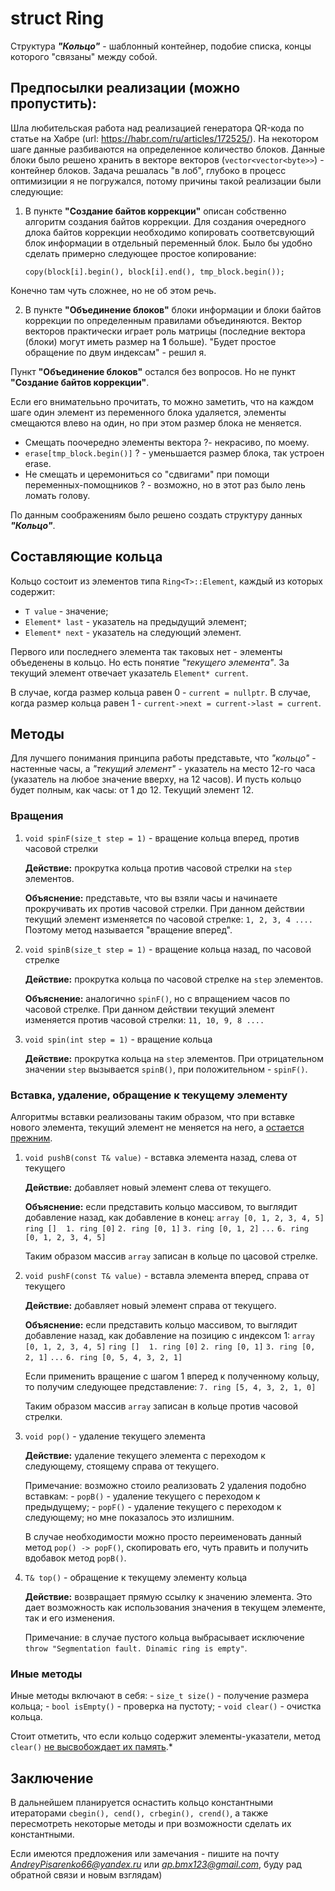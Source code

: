 # struct Ring

Структура ***"Кольцо"*** - шаблонный контейнер, подобие списка, концы которого "связаны" между собой.

<!-- Предпосылки реализации -->
## Предпосылки реализации (можно пропустить):
Шла любительская работа над реализацией генератора QR-кода по статье на Хабре (url: https://habr.com/ru/articles/172525/). На некотором шаге данные разбиваются на определенное количество блоков. Данные блоки было решено хранить в векторе векторов (```vector<vector<byte>>```) - контейнер блоков. Задача решалась "в лоб", глубоко в процесс оптимизиции я не погружался, потому причины такой реализации были следующие: 
    
1. В пункте **"Создание байтов коррекции"** описан собственно алгоритм создания байтов коррекции. Для создания очередного длока байтов коррекции необходимо копировать соответсвующий блок информации в отдельный переменный блок. Было бы удобно сделать примерно следующее простое копирование:

    ```copy(block[i].begin(), block[i].end(), tmp_block.begin());```

Конечно там чуть сложнее, но не об этом речь.

2. В пункте **"Объединение блоков"** блоки информации и блоки байтов коррекции по определенным правилами объединяются. Вектор векторов практически играет роль матрицы (последние вектора (блоки) могут иметь размер на **1** больше). "Будет простое обращение по двум индексам" - решил я. 

Пункт **"Объединение блоков"** остался без вопросов. Но не пункт **"Создание байтов коррекции"**. 

Если его внимателььно прочитать, то можно заметить, что на каждом шаге один элемент из переменного блока удаляется, элементы смещаются влево на один, но при этом размер блока не меняется. 

+ Смещать поочередно элементы вектора ?- некрасиво, по моему.
+ ```erase[tmp_block.begin()]``` ? - уменьшается размер блока, так устроен erase. 
+ Не смещать и церемониться со "сдвигами" при помощи переменных-помощников ? - возможно, но в этот раз было лень ломать голову.

По данным соображениям было решено создать структуру данных ***"Кольцо"***.

<!-- Составляющие -->
## Составляющие кольца

Кольцо состоит из элементов типа ```Ring<T>::Element```, каждый из которых содержит:
+ ```T value```       - значение;
+ ```Element* last``` - указатель на предыдущий элемент;
+ ```Element* next``` - указатель на следующий элемент.

Первого или последнего элемента так таковых нет - элементы объеденены в кольцо. Но есть понятие *"текущего элемента"*. За текущий элемент отвечает указатель ```Element* current```. 

В случае, когда размер кольца равен 0 - ```current = nullptr```.
В случае, когда размер кольца равен 1 - ```current->next = current->last = current```.

<!-- Методы -->
## Методы
Для лучшего понимания принципа работы представьте, что *"кольцо"* - настенные часы, а *"текущий элемент"* - указатель на место 12-го часа (указатель на любое значение вверху, на 12 часов). И пусть кольцо будет полным, как часы: от 1 до 12. Текущий элемент 12.

### Вращения

1. ```void spinF(size_t step = 1)``` - вращение кольца вперед, против часовой стрелки

    **Действие:** прокрутка кольца против часовой стрелки на ```step``` элементов.

    **Объяснение:** представьте, что вы взяли часы и начинаете прокручивать их против часовой стрелки. При данном действии текущий элемент изменяется по часовой стрелке:
        ```1, 2, 3, 4 .... ```
    Поэтому метод называется "вращение вперед".

2. ```void spinB(size_t step = 1)``` - вращение кольца назад, по часовой стрелке

    **Действие:** прокрутка кольца по часовой стрелке  на ```step``` элементов.

    **Объяснение:** аналогично ```spinF()```, но с впращением часов по часовой стрелке. При данном действии текущий элемент изменяется против часовой стрелки:
    ```11, 10, 9, 8 .... ```

3. ```void spin(int step = 1)``` - вращение кольца

    **Действие:** прокрутка кольца на ```step``` элементов. При отрицательном значении ```step``` вызывается ```spinB()```, при положительном - ```spinF()```.

### Вставка, удаление, обращение к текущему элементу
Алгоритмы вставки реализованы таким образом, что при вставке нового элемента, текущий элемент не меняется на него, а <u>остается прежним</u>.

1. ```void pushB(const T& value)``` - вставка элемента назад, слева от текущего

    **Действие:** добавляет новый элемент слева от текущего.

    **Объяснение:** если представить кольцо массивом, то выглядит добавление назад, как добавление в конец:
        ```array [0, 1, 2, 3, 4, 5]```
        ```ring []```
        ``` ```
        ```1. ring [0]```
        ```2. ring [0, 1]```
        ```3. ring [0, 1, 2]```
        ```...```
        ```6. ring [0, 1, 2, 3, 4, 5]```

    Таким образом массив ```array``` записан в кольце по цасовой стрелке.

2. ```void pushF(const T& value)``` - вставла элемента вперед, справа от текущего

    **Действие:** добавляет новый элемент справа от текущего.

    **Объяснение:** если представить кольцо массивом, то выглядит добавление назад, как добавление на позицию с индексом 1:
        ```array [0, 1, 2, 3, 4, 5]```
        ```ring []```
        ``` ```
        ```1. ring [0]```
        ```2. ring [0, 1]```
        ```3. ring [0, 2, 1]```
        ```...```
        ```6. ring [0, 5, 4, 3, 2, 1]```

    Если применить вращение с шагом 1 вперед к полученному кольцу, то получим следующее представление:
        ```7. ring [5, 4, 3, 2, 1, 0]```

    Таким образом массив ```array``` записан в кольце против часовой стрелки.

3. ```void pop()``` - удаление текущего элемента

    **Действие:** удаление текущего элемента с переходом к следующему, стоящему справа от текущего. 

    Примечание: возможно стоило реализовать 2 удаления подобно вставкам: 
        - ```popB()``` - удаление текущего с переходом к предыдущему;
        - ```popF()``` - удаление текущего с переходом к следующему;
    но мне показалось это излишним. 

    В случае необходимости можно просто переименовать данный метод ```pop() -> popF()```, скопировать его, чуть править и получить вдобавок метод ```popB()```.


4. ```T& top()``` - обращение к текущему элементу кольца

    **Действие:** возвращает прямую ссылку к значению элемента. Это дает возможность как использования значения в текущем элементе, так и его изменения.

    Примечание: в случае пустого кольца выбрасывает исключение ```throw "Segmentation fault. Dinamic ring is empty"```.

### Иные методы
Иные методы включают в себя:
    - ```size_t size()```  - получение размера кольца;
    - ```bool isEmpty()``` - проверка на пустоту;
    - ```void clear()```   - очистка кольца.

Стоит отметить, что если кольцо содержит элементы-указатели, метод ```clear()``` <u>не высвобождает их память</u>.*




## Заключение
В дальнейшем планируется оснастить кольцо константными итераторами ```cbegin(), cend(), crbegin(), crend()```, а также пересмотреть некоторые методы и при возможности сделать их константными. 

Если имеются предложения или замечания - пишите на почту *AndreyPisarenko66@yandex.ru* или *ap.bmx123@gmail.com*, буду рад обратной связи и новым взглядам)